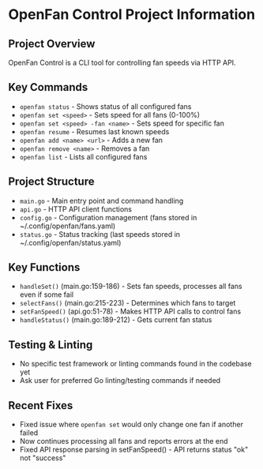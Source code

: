 # OpenFan Control Project Information

## Project Overview
OpenFan Control is a CLI tool for controlling fan speeds via HTTP API.

## Key Commands
- `openfan status` - Shows status of all configured fans
- `openfan set <speed>` - Sets speed for all fans (0-100%)
- `openfan set <speed> -fan <name>` - Sets speed for specific fan
- `openfan resume` - Resumes last known speeds
- `openfan add <name> <url>` - Adds a new fan
- `openfan remove <name>` - Removes a fan
- `openfan list` - Lists all configured fans

## Project Structure
- `main.go` - Main entry point and command handling
- `api.go` - HTTP API client functions
- `config.go` - Configuration management (fans stored in ~/.config/openfan/fans.yaml)
- `status.go` - Status tracking (last speeds stored in ~/.config/openfan/status.yaml)

## Key Functions
- `handleSet()` (main.go:159-186) - Sets fan speeds, processes all fans even if some fail
- `selectFans()` (main.go:215-223) - Determines which fans to target
- `setFanSpeed()` (api.go:51-78) - Makes HTTP API calls to control fans
- `handleStatus()` (main.go:189-212) - Gets current fan status

## Testing & Linting
- No specific test framework or linting commands found in the codebase yet
- Ask user for preferred Go linting/testing commands if needed

## Recent Fixes
- Fixed issue where `openfan set` would only change one fan if another failed
- Now continues processing all fans and reports errors at the end
- Fixed API response parsing in setFanSpeed() - API returns status "ok" not "success"